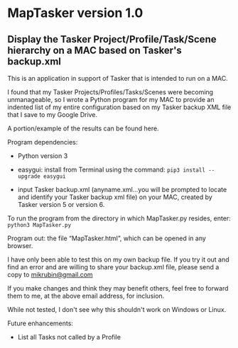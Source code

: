# MapTasker version 1.0
## Display the Tasker Project/Profile/Task/Scene hierarchy on a MAC based on Tasker's backup.xml

This is an application in support of Tasker that is intended to run on a MAC.
 
I found that my Tasker Projects/Profiles/Tasks/Scenes were becoming unmanageable, so I wrote a Python program for my MAC to provide an indented list of my entire configuration based on my Tasker backup XML file that I save to my Google Drive.
 
A portion/example of the results can be found here.
 
Program dependencies:
-	Python version 3
-	easygui: 
  install from Terminal using the command: ```pip3 install --upgrade easygui```
  
-	input Tasker backup.xml (anyname.xml…you will be prompted to locate and identify your Tasker backup xml file) on your MAC, created by Tasker version 5 or version 6. 

To run the program from the directory in which MapTasker.py resides, enter: ```python3 MapTasker.py```
 
Program out: the file “MapTasker.html”, which can be opened in any browser.
 
I have only been able to test this on my own backup file. If you try it out and find an error and are willing to share your backup.xml file, please send a copy to mikrubin@gmail.com 
 
If you make changes and think they may benefit others, feel free to forward them to me, at the above email address, for inclusion.
 
While not tested, I don't see why this shouldn't work on Windows or Linux.
 
Future enhancements:
-	List all Tasks not called by a Profile
